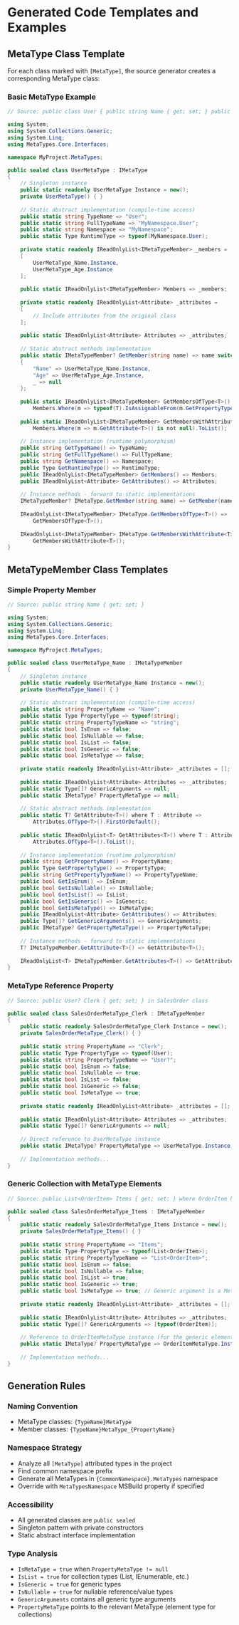 # Generated Code Templates and Examples

## MetaType Class Template

For each class marked with `[MetaType]`, the source generator creates a corresponding MetaType class:

### Basic MetaType Example

```csharp
// Source: public class User { public string Name { get; set; } public int Age { get; set; } }

using System;
using System.Collections.Generic;
using System.Linq;
using MetaTypes.Core.Interfaces;

namespace MyProject.MetaTypes;

public sealed class UserMetaType : IMetaType
{
    // Singleton instance
    public static readonly UserMetaType Instance = new();
    private UserMetaType() { }
    
    // Static abstract implementation (compile-time access)
    public static string TypeName => "User";
    public static string FullTypeName => "MyNamespace.User";
    public static string Namespace => "MyNamespace";
    public static Type RuntimeType => typeof(MyNamespace.User);
    
    private static readonly IReadOnlyList<IMetaTypeMember> _members =
    [
        UserMetaType_Name.Instance,
        UserMetaType_Age.Instance
    ];
    
    public static IReadOnlyList<IMetaTypeMember> Members => _members;
    
    private static readonly IReadOnlyList<Attribute> _attributes =
    [
        // Include attributes from the original class
    ];
    
    public static IReadOnlyList<Attribute> Attributes => _attributes;
    
    // Static abstract methods implementation
    public static IMetaTypeMember? GetMember(string name) => name switch
    {
        "Name" => UserMetaType_Name.Instance,
        "Age" => UserMetaType_Age.Instance,
        _ => null
    };
    
    public static IReadOnlyList<IMetaTypeMember> GetMembersOfType<T>() =>
        Members.Where(m => typeof(T).IsAssignableFrom(m.GetPropertyType())).ToList();
    
    public static IReadOnlyList<IMetaTypeMember> GetMembersWithAttribute<T>() where T : Attribute =>
        Members.Where(m => m.GetAttribute<T>() is not null).ToList();
    
    // Instance implementation (runtime polymorphism)
    public string GetTypeName() => TypeName;
    public string GetFullTypeName() => FullTypeName;
    public string GetNamespace() => Namespace;
    public Type GetRuntimeType() => RuntimeType;
    public IReadOnlyList<IMetaTypeMember> GetMembers() => Members;
    public IReadOnlyList<Attribute> GetAttributes() => Attributes;
    
    // Instance methods - forward to static implementations
    IMetaTypeMember? IMetaType.GetMember(string name) => GetMember(name);
    
    IReadOnlyList<IMetaTypeMember> IMetaType.GetMembersOfType<T>() =>
        GetMembersOfType<T>();
    
    IReadOnlyList<IMetaTypeMember> IMetaType.GetMembersWithAttribute<T>() =>
        GetMembersWithAttribute<T>();
}
```

## MetaTypeMember Class Templates

### Simple Property Member

```csharp
// Source: public string Name { get; set; }

using System;
using System.Collections.Generic;
using System.Linq;
using MetaTypes.Core.Interfaces;

namespace MyProject.MetaTypes;

public sealed class UserMetaType_Name : IMetaTypeMember
{
    // Singleton instance
    public static readonly UserMetaType_Name Instance = new();
    private UserMetaType_Name() { }
    
    // Static abstract implementation (compile-time access)
    public static string PropertyName => "Name";
    public static Type PropertyType => typeof(string);
    public static string PropertyTypeName => "string";
    public static bool IsEnum => false;
    public static bool IsNullable => false;
    public static bool IsList => false;
    public static bool IsGeneric => false;
    public static bool IsMetaType => false;
    
    private static readonly IReadOnlyList<Attribute> _attributes = [];
    
    public static IReadOnlyList<Attribute> Attributes => _attributes;
    public static Type[]? GenericArguments => null;
    public static IMetaType? PropertyMetaType => null;
    
    // Static abstract methods implementation
    public static T? GetAttribute<T>() where T : Attribute =>
        Attributes.OfType<T>().FirstOrDefault();
    
    public static IReadOnlyList<T> GetAttributes<T>() where T : Attribute =>
        Attributes.OfType<T>().ToList();
    
    // Instance implementation (runtime polymorphism)
    public string GetPropertyName() => PropertyName;
    public Type GetPropertyType() => PropertyType;
    public string GetPropertyTypeName() => PropertyTypeName;
    public bool GetIsEnum() => IsEnum;
    public bool GetIsNullable() => IsNullable;
    public bool GetIsList() => IsList;
    public bool GetIsGeneric() => IsGeneric;
    public bool GetIsMetaType() => IsMetaType;
    public IReadOnlyList<Attribute> GetAttributes() => Attributes;
    public Type[]? GetGenericArguments() => GenericArguments;
    public IMetaType? GetPropertyMetaType() => PropertyMetaType;
    
    // Instance methods - forward to static implementations
    T? IMetaTypeMember.GetAttribute<T>() => GetAttribute<T>();
    
    IReadOnlyList<T> IMetaTypeMember.GetAttributes<T>() => GetAttributes<T>();
}
```

### MetaType Reference Property

```csharp
// Source: public User? Clerk { get; set; } in SalesOrder class

public sealed class SalesOrderMetaType_Clerk : IMetaTypeMember
{
    public static readonly SalesOrderMetaType_Clerk Instance = new();
    private SalesOrderMetaType_Clerk() { }
    
    public static string PropertyName => "Clerk";
    public static Type PropertyType => typeof(User);
    public static string PropertyTypeName => "User?";
    public static bool IsEnum => false;
    public static bool IsNullable => true;
    public static bool IsList => false;
    public static bool IsGeneric => false;
    public static bool IsMetaType => true;
    
    private static readonly IReadOnlyList<Attribute> _attributes = [];
    
    public static IReadOnlyList<Attribute> Attributes => _attributes;
    public static Type[]? GenericArguments => null;
    
    // Direct reference to UserMetaType instance
    public static IMetaType? PropertyMetaType => UserMetaType.Instance;
    
    // Implementation methods...
}
```

### Generic Collection with MetaType Elements

```csharp
// Source: public List<OrderItem> Items { get; set; } where OrderItem has [MetaType]

public sealed class SalesOrderMetaType_Items : IMetaTypeMember
{
    public static readonly SalesOrderMetaType_Items Instance = new();
    private SalesOrderMetaType_Items() { }
    
    public static string PropertyName => "Items";
    public static Type PropertyType => typeof(List<OrderItem>);
    public static string PropertyTypeName => "List<OrderItem>";
    public static bool IsEnum => false;
    public static bool IsNullable => false;
    public static bool IsList => true;
    public static bool IsGeneric => true;
    public static bool IsMetaType => true; // Generic argument is a MetaType
    
    private static readonly IReadOnlyList<Attribute> _attributes = [];
    
    public static IReadOnlyList<Attribute> Attributes => _attributes;
    public static Type[]? GenericArguments => [typeof(OrderItem)];
    
    // Reference to OrderItemMetaType instance (for the generic element type)
    public static IMetaType? PropertyMetaType => OrderItemMetaType.Instance;
    
    // Implementation methods...
}
```

## Generation Rules

### Naming Convention
- MetaType classes: `{TypeName}MetaType`
- Member classes: `{TypeName}MetaType_{PropertyName}`

### Namespace Strategy
- Analyze all `[MetaType]` attributed types in the project
- Find common namespace prefix
- Generate all MetaTypes in `{CommonNamespace}.MetaTypes` namespace
- Override with `MetaTypesNamespace` MSBuild property if specified

### Accessibility
- All generated classes are `public sealed`
- Singleton pattern with private constructors
- Static abstract interface implementation

### Type Analysis
- `IsMetaType = true` when `PropertyMetaType != null`
- `IsList = true` for collection types (List<T>, IEnumerable<T>, etc.)
- `IsGeneric = true` for generic types
- `IsNullable = true` for nullable reference/value types
- `GenericArguments` contains all generic type arguments
- `PropertyMetaType` points to the relevant MetaType (element type for collections)